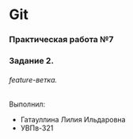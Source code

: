 # Git
### Практическая работа №7
### Задание 2.
###### feature-ветка. 
Выполнил:
* Гатауллина Лилия Ильдаровна
* УВПв-321
